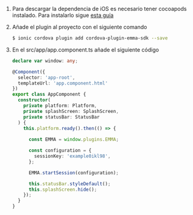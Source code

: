 1. Para descargar la dependencia de iOS es necesario tener cocoapods instalado. Para instalarlo sigue [esta guía](https://guides.cocoapods.org/using/getting-started.html#toc_3)

2. Añade el plugin al proyecto con el siguiente comando

	```bash 
	$ ionic cordova plugin add cordova-plugin-emma-sdk --save
	```
	
3. En el src/app/app.component.ts añade el siguiente código

	```typescript
	declare var window: any;
	
	@Component({
	  selector: 'app-root',
	  templateUrl: 'app.component.html'
	})
	export class AppComponent {
	  constructor(
	    private platform: Platform,
	    private splashScreen: SplashScreen,
	    private statusBar: StatusBar
	  ) {
	    this.platform.ready().then(() => {
	    
	      const EMMA = window.plugins.EMMA;
	
	      const configuration = {
	        sessionKey: 'example0ikl98',
	      };
	
	      EMMA.startSession(configuration);
	
	      this.statusBar.styleDefault();
	      this.splashScreen.hide();
	    });
	  }
	}
	```
